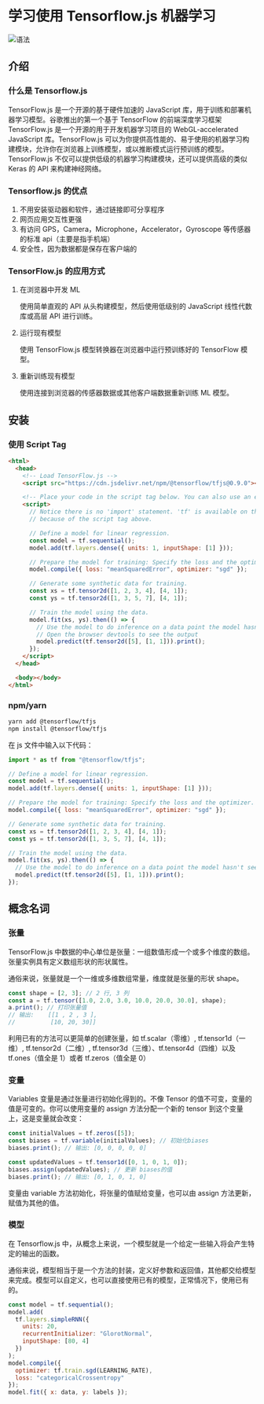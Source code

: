 # 学习使用 Tensorflow.js 机器学习

![语法](/img/blog/tensorflow.png)

## 介绍

### 什么是 Tensorflow.js

TensorFlow.js 是一个开源的基于硬件加速的 JavaScript 库，用于训练和部署机器学习模型。谷歌推出的第一个基于 TensorFlow 的前端深度学习框架 TensorFlow.js 是一个开源的用于开发机器学习项目的 WebGL-accelerated JavaScript 库。TensorFlow.js 可以为你提供高性能的、易于使用的机器学习构建模块，允许你在浏览器上训练模型，或以推断模式运行预训练的模型。TensorFlow.js 不仅可以提供低级的机器学习构建模块，还可以提供高级的类似 Keras 的 API 来构建神经网络。

### Tensorflow.js 的优点

1. 不用安装驱动器和软件，通过链接即可分享程序
2. 网页应用交互性更强
3. 有访问 GPS，Camera，Microphone，Accelerator，Gyroscope 等传感器的标准 api（主要是指手机端）
4. 安全性，因为数据都是保存在客户端的

### TensorFlow.js 的应用方式

1. 在浏览器中开发 ML

   使用简单直观的 API 从头构建模型，然后使用低级别的 JavaScript 线性代数库或高层 API 进行训练。

2. 运行现有模型

   使用 TensorFlow.js 模型转换器在浏览器中运行预训练好的 TensorFlow 模型。

3. 重新训练现有模型

   使用连接到浏览器的传感器数据或其他客户端数据重新训练 ML 模型。

## 安装

### 使用 Script Tag

```html
<html>
  <head>
    <!-- Load TensorFlow.js -->
    <script src="https://cdn.jsdelivr.net/npm/@tensorflow/tfjs@0.9.0"></script>

    <!-- Place your code in the script tag below. You can also use an external .js file -->
    <script>
      // Notice there is no 'import' statement. 'tf' is available on the index-page
      // because of the script tag above.

      // Define a model for linear regression.
      const model = tf.sequential();
      model.add(tf.layers.dense({ units: 1, inputShape: [1] }));

      // Prepare the model for training: Specify the loss and the optimizer.
      model.compile({ loss: "meanSquaredError", optimizer: "sgd" });

      // Generate some synthetic data for training.
      const xs = tf.tensor2d([1, 2, 3, 4], [4, 1]);
      const ys = tf.tensor2d([1, 3, 5, 7], [4, 1]);

      // Train the model using the data.
      model.fit(xs, ys).then(() => {
        // Use the model to do inference on a data point the model hasn't seen before:
        // Open the browser devtools to see the output
        model.predict(tf.tensor2d([5], [1, 1])).print();
      });
    </script>
  </head>

  <body></body>
</html>
```

### npm/yarn

```sh
yarn add @tensorflow/tfjs
npm install @tensorflow/tfjs
```

在 js 文件中输入以下代码：

```js
import * as tf from "@tensorflow/tfjs";

// Define a model for linear regression.
const model = tf.sequential();
model.add(tf.layers.dense({ units: 1, inputShape: [1] }));

// Prepare the model for training: Specify the loss and the optimizer.
model.compile({ loss: "meanSquaredError", optimizer: "sgd" });

// Generate some synthetic data for training.
const xs = tf.tensor2d([1, 2, 3, 4], [4, 1]);
const ys = tf.tensor2d([1, 3, 5, 7], [4, 1]);

// Train the model using the data.
model.fit(xs, ys).then(() => {
  // Use the model to do inference on a data point the model hasn't seen before:
  model.predict(tf.tensor2d([5], [1, 1])).print();
});
```

## 概念名词

### 张量

TensorFlow.js 中数据的中心单位是张量：一组数值形成一个或多个维度的数组。 张量实例具有定义数组形状的形状属性。

通俗来说，张量就是一个一维或多维数组常量，维度就是张量的形状 shape。

```js
const shape = [2, 3]; // 2 行, 3 列
const a = tf.tensor([1.0, 2.0, 3.0, 10.0, 20.0, 30.0], shape);
a.print(); // 打印张量值
// 输出:    [[1 , 2 , 3 ],
//          [10, 20, 30]]
```

利用已有的方法可以更简单的创建张量，如 tf.scalar（零维）, tf.tensor1d（一维）, tf.tensor2d（二维）, tf.tensor3d（三维）、tf.tensor4d（四维）以及 tf.ones（值全是 1）或者 tf.zeros（值全是 0）

### 变量

Variables 变量是通过张量进行初始化得到的。不像 Tensor 的值不可变，变量的值是可变的。你可以使用变量的 assign 方法分配一个新的 tensor 到这个变量上，这是变量就会改变：

```js
const initialValues = tf.zeros([5]);
const biases = tf.variable(initialValues); // 初始化biases
biases.print(); // 输出: [0, 0, 0, 0, 0]

const updatedValues = tf.tensor1d([0, 1, 0, 1, 0]);
biases.assign(updatedValues); // 更新 biases的值
biases.print(); // 输出: [0, 1, 0, 1, 0]
```

变量由 variable 方法初始化，将张量的值赋给变量，也可以由 assign 方法更新，赋值为其他的值。

### 模型

在 Tensorflow.js 中，从概念上来说，一个模型就是一个给定一些输入将会产生特定的输出的函数。

通俗来说，模型相当于是一个方法的封装，定义好参数和返回值，其他都交给模型来完成。模型可以自定义，也可以直接使用已有的模型，正常情况下，使用已有的。

```js
const model = tf.sequential();
model.add(
  tf.layers.simpleRNN({
    units: 20,
    recurrentInitializer: "GlorotNormal",
    inputShape: [80, 4]
  })
);
model.compile({
  optimizer: tf.train.sgd(LEARNING_RATE),
  loss: "categoricalCrossentropy"
});
model.fit({ x: data, y: labels });
```

